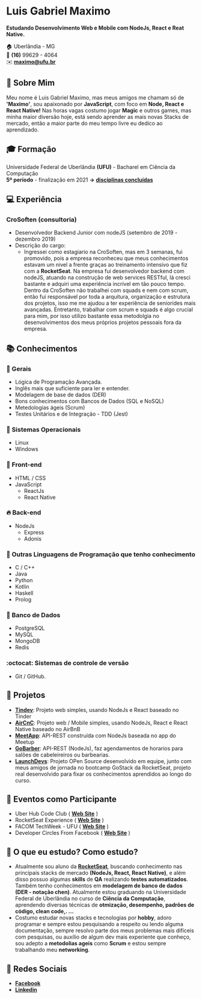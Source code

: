
# Luis Gabriel Maximo
**Estudando Desenvolvimento Web e Mobile com NodeJs, React e Reat Native.**

:house:    Uberlândia - MG <br>
:iphone:   **(16)** 99629 - 4064 <br>
:envelope:  **maximo@ufu.br**

## :bell: Sobre Mim
Meu nome é Luis Gabriel Maximo, mas meus amigos me chamam só de **'Maximo'**, sou apaixonado por **JavaScript**, com foco em **Node, React e React Native!** Nas horas vagas costumo jogar **Magic** e outros games, mas minha maior diversão hoje, está sendo aprender as mais novas Stacks de mercado, então a maior parte do meu tempo livre eu dedico ao aprendizado.

## :mortar_board: Formação
Universidade Federal de Uberlândia **(UFU)** - Bacharel em Ciência da Computação <br>
**5º período** - finalização em 2021 **->** [**disciplinas concluídas**](https://github.com/gabrielmaximo/UFU/blob/master/README.md)

## :computer: Experiência

### CroSoften (consultoria)
* Desenvolvedor Backend Junior com nodeJS (setembro de 2019 - dezembro 2019)
* Descrição do cargo: 
  * Ingressei como estagiario na CroSoften, mas em 3 semanas, fui promovido, pois a empresa reconheceu que meus conhecimentos estavam um nivel a frente graças ao treinamento intensivo que fiz com a **RocketSeat**. Na empresa fui desenvolvedor backend com nodeJS, atuando na construção de web services RESTful, lá cresci bastante e adquiri uma experiência incrível em tão pouco tempo. Dentro da CroSoften não trabalhei com squads e nem com scrum, então fui responsável por toda a arquitura, organização e estrutura dos projetos, isso me me ajudou a ter experiência de seniorides mais avançadas. Entretanto, trabalhar com scrum e squads é algo crucial para mim, por isso utilizo bastante essa metodolgia no desenvolvimentos dos meus próprios projetos pessoais fora da empresa.

## :books: Conhecimentos

### :pushpin: Gerais
* Lógica de Programação Avançada.
* Inglês mais que suficiente para ler e entender.
* Modelagem de base de dados (DER)
* Bons conhecimentos com Bancos de Dados (SQL e NoSQL)
* Metedologias ágeis (Scrum)
* Testes Unitários e de Integração - TDD (Jest)

### :penguin: Sistemas Operacionais
* Linux
* Windows

### :ocean: Front-end
* HTML / CSS  
* JavaScript
    * ReactJs
    * React Native

### :fire: Back-end
* NodeJs
    * Express
    * Adonis

### :muscle: Outras Linguagens de Programação que tenho conhecimento
* C / C++
* Java
* Python
* Kotlin
* Haskell
* Prolog

### :floppy_disk: Banco de Dados
* PostgreSQL
* MySQL
* MongoDB
* Redis

### :octocat: Sistemas de controle de versão
* Git / GitHub.

## :open_file_folder: Projetos
* [**Tindev**](https://github.com/gabrielmaximo/OmniStack-8.0): Projeto web simples, usando NodeJs e React baseado no Tinder
* [**AirCnC**](https://github.com/gabrielmaximo/AirCnC): Projeto web / Mobile simples, usando NodeJs, React e React Native baseado no AirBnB
* [**MeetApp**](https://github.com/gabrielmaximo/MeetApp/tree/master/backend): API-REST construída com NodeJs baseada no app do Meetup
* [**GoBarber**](https://github.com/gabrielmaximo/GoBarber/tree/master/backend): API-REST (NodeJs), faz agendamentos de horarios para salões de cabeleireiros ou barbearias.
* [**LaunchDevs**](https://github.com/adamdias/launchdevs): Projeto OPen Source desenvolvido em equipe, junto com meus amigos de jornada no bootcamp GoStack da RocketSeat, projeto real desenvolvido para fixar os conhecimentos aprendidos ao longo do curso.

## :movie_camera: Eventos como Participante
* Uber Hub Code Club ( [**Web Site**](http://uberhubcode.com.br/) )
* RocketSeat Experience ( [**Web Site**](https://rocketseat.com.br/experience) )
* FACOM TechWeek - UFU ( [**Web Site**](http://www.techweek.facom.ufu.br/) )
* Developer Circles From Facebook ( [**Web Site**](https://devcirclesuberlandia13.splashthat.com/?fbclid=IwAR3Jh0L5XglL5tIq_xKtFQX-ldVxoccRgJYYc6VErjjedCzq-CbYP6teCh0) )

## :triangular_flag_on_post: O que eu estudo? Como estudo?
* Atualmente sou aluno da [**RocketSeat**](https://rocketseat.com.br/), buscando conhecimento nas principais stacks de mercado **(NodeJs, React, React Native)**, e além disso possuo algumas **skills** de **QA** realizando **testes automatizados**. Também tenho conhecimentos em **modelagem de banco de dados (DER - notação chen)**. Atualmente estou graduando na Universidade Federal de Uberlândia no curso de **Ciência da Computação**, aprendendo diversas técnicas de **otmização, desempenho, padrões de código, clean code,.
...**
* Costumo estudar novas stacks e tecnologias por **hobby**, adoro programar e sempre estou pesquisando a respeito ou lendo alguma documentação, sempre resolvo parte dos meus problemas mais difíceis com pesquisas, ou auxílio de algum dev mais experiente que conheço, sou adepto a **metodolias ageis** como **Scrum** e estou sempre trabalhando meu **networking**.

## :speech_balloon: Redes Sociais
*  [**Facebook**](https://www.facebook.com/luis.mxm)
*  [**Linkedin**](https://www.linkedin.com/in/luis-gabriel-maximo-b451a0165/)
